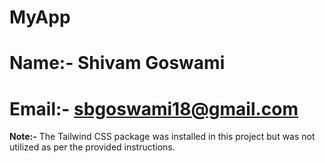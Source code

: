 # MyApp

# Name:- Shivam Goswami
# Email:- sbgoswami18@gmail.com


**Note:-** The Tailwind CSS package was installed in this project but was not utilized as per the provided instructions.
